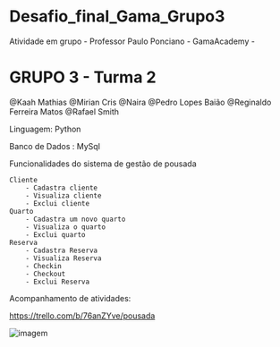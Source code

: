 # Desafio_final_Gama_Grupo3
 Atividade em grupo -  Professor Paulo Ponciano - GamaAcademy -
# GRUPO 3 - Turma 2
@Kaah Mathias
@Mirian Cris
@Naira
@Pedro Lopes Baião
@Reginaldo Ferreira Matos
@Rafael Smith

Linguagem: Python


Banco de Dados : MySql

Funcionalidades do sistema de gestão de pousada	

	Cliente
		- Cadastra cliente 
		- Visualiza cliente
		- Exclui cliente 		
	Quarto
		- Cadastra um novo quarto
		- Visualiza o quarto 
		- Exclui quarto 
	Reserva
		- Cadastra Reserva
		- Visualiza Reserva
		- Checkin
		- Checkout
		- Exclui Reserva
  
Acompanhamento de atividades:

https://trello.com/b/76anZYve/pousada







![imagem](https://user-images.githubusercontent.com/92062517/138010765-8702cf91-e318-4a32-b641-586eed2276b1.jpg)

